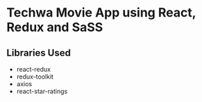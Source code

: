 # Techwa Movie App using React, Redux and SaSS

## Libraries Used

- react-redux
- redux-toolkit
- axios
- react-star-ratings
